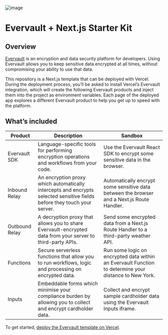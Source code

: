 
![image](https://github.com/evervault/evervault-starter-kit/assets/43811706/b48b10bf-a1c6-41f2-aecf-b94693002ac2)

# Evervault + Next.js Starter Kit

## Overview

[Evervault](https://evervault.com/) is an encryption and data security platform for developers. Using Evervault allows you to keep sensitive data encrypted at all times, without compromising your ability to use that data. 

This repository is a Next.js template that can be deployed with Vercel. During the deployment process, you’ll be asked to install Vercel’s Evervault integration, which will create the following Evervault products and inject them into the project as environment variables. Each page of the deployed app explores a different Evervault product to help you get up to speed with the platform.

## What’s included

| Product | Description | Sandbox |
| --- | --- | --- |
| Evervault SDK | Language-specific tools for performing encryption operations and workflows from your code.  | Use the Evervault React SDK to encrypt some sensitive data in the browser.  |
| Inbound Relay | An encryption proxy which automatically intercepts and encrypts selected sensitive fields before they touch your server. | Automatically encrypt some sensitive data between the browser and a Next.js Route Handler.  |
| Outbound Relay | A decryption proxy that allows you to share Evervault-encrypted data from your server to third-party APIs. | Send some encrypted data from a Next.js Route Handler to a third-party weather API. |
| Functions | Secure serverless functions that allow you to run workflows, logic and processing on encrypted data. | Run some logic on encrypted data within an Evervault Function to determine your distance to New York. |
| Inputs | Embeddable forms which minimise your compliance burden by allowing you to collect and encrypt cardholder data. | Collect and encrypt sample cardholder data using the Evervault Inputs iframe.  |

To get started, [deploy the Evervault template on Vercel](https://vercel.com/templates).
